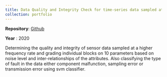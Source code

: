 ```yaml
---
title: Data Quality and Integrity Check for time-series data sampled at higher frequency
collection: portfolio
---
```

 
**Repository**: [Github](https://github.com/saradindusengupta/data_quality_management)

**Year** : 2020

Determining the quality and integrity of sensor data sampled at a higher frequency rate and grading individual blocks on 10 parameters based on noise level and inter-relationships of the attributes. Also classifying the type of fault in the data either component malfunction, sampling error or
transmission error using svm classifier.
